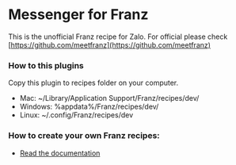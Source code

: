 # Messenger for Franz
This is the unofficial Franz recipe for Zalo. For official please check [https://github.com/meetfranz](https://github.com/meetfranz)

### How to this plugins
Copy this plugin to recipes folder on your computer.
- Mac: ~/Library/Application Support/Franz/recipes/dev/
- Windows: %appdata%/Franz/recipes/dev/
- Linux: ~/.config/Franz/recipes/dev


### How to create your own Franz recipes:
* [Read the documentation](https://github.com/meetfranz/plugins)
